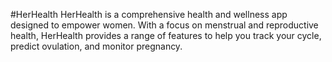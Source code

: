 #HerHealth
HerHealth is a comprehensive health and wellness app designed to empower women.
With a focus on menstrual and reproductive health, HerHealth provides a range of
features to help you track your cycle, predict ovulation, and monitor pregnancy.
